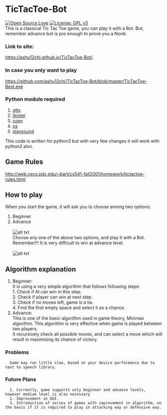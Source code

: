# TicTacToe-Bot
[![Open Source Love](https://badges.frapsoft.com/os/v1/open-source.svg?v=103)](https://github.com/ellerbrock/open-source-badges/)
[![License: GPL v3](https://img.shields.io/badge/License-GPLv3-blue.svg)](https://www.gnu.org/licenses/gpl-3.0)<br>
This is a classical Tic Tac Toe game, you can play it with a Bot. But, remember advance bot is pro enough to prove you a Noob.
### Link to site:
 https://ashu12chi.github.io/TicTacToe-Bot/.
### In case you only want to play
https://github.com/ashu12chi/TicTacToe-Bot/blob/master/TicTacToe-Best.exe

### Python module required
   1. [gtts](https://pypi.org/project/gTTS/)
   2. [tkinter](https://docs.python.org/2/library/tkinter.html)
   3. [copy](https://docs.python.org/3/library/copy.html)
   4. [os](https://docs.python.org/3/library/os.html)
   5. [playsound](https://pypi.org/project/playsound/) 

This code is written for python3 but with very few changes it will work with python2 also.

## Game Rules
  http://web.cecs.pdx.edu/~bart/cs541-fall2001/homework/tictactoe-rules.html
  
## How to play
When you start the game, it will ask you to choose among two options: <br>
  1. Beginner <br>
  2. Advance <br>
  <br>![alt txt](https://github.com/ashu12chi/TicTacToe-Bot/blob/master/Welcome.png)<br>
Choose any one of the above two options, and play it with a Bot. <br>
Remember!!! It is very difficult to win at advance level.
<br><br>![alt txt](https://github.com/ashu12chi/TicTacToe-Bot/blob/master/Game.png) <br>
## Algorithm explanation
1. Beginner: <br>
    It is using a very simple algorithm that follows following steps: <br>
        1. Check if AI can win in this step. <br>
        2. Check if player can win at next step. <br>
        3. Check if no moves left, game is a tie. <br>
        4. Find the first empty space and select it as a chance. <br>
2. Advance: <br>
    This is one of the basic algorithm used in game theory, Minimax algorithm. This algorithm is very effective when game is played between two players. <br>
    It recursively check all possible moves, and can select a move which will result in maximising its chance of victory.
 ### Problems
      Game may run little slow, based on your device performance due to text to speech library.
 ### Future Plans
      1. Currently, game supports only beginner and advance levels, however medium level is also necessary
      2. Improvement in GUI.
      3. Introduction of series of games with improvement in algorithm, on the basis if it is required to play in attacking way or defensive way.
